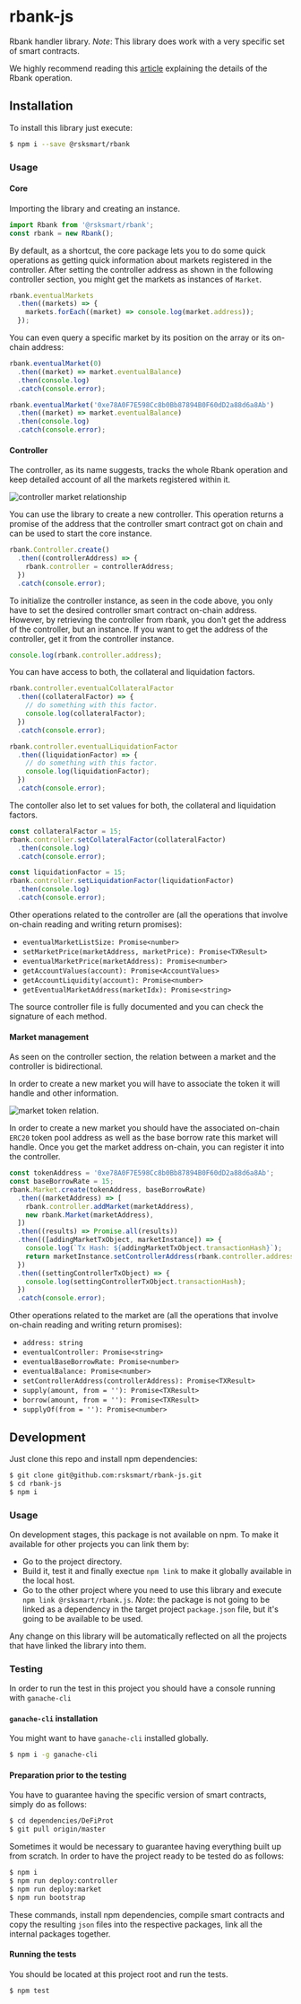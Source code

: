 # rbank-js
Rbank handler library. _Note_: This library does work with a very specific set of smart contracts.

We highly recommend reading this [article](https://medium.com/@angeljavalopez/building-a-defi-application-e8f42f8263fa)
explaining the details of the Rbank operation.

## Installation
To install this library just execute:

```bash
$ npm i --save @rsksmart/rbank
```

### Usage
#### Core
Importing the library and creating an instance.
```javascript
import Rbank from '@rsksmart/rbank';
const rbank = new Rbank();
```

By default, as a shortcut, the core package lets you to do some quick operations as getting
quick information about markets registered in the controller. After setting the controller address as
shown in the following controller section, you might get the markets as instances of `Market`.
```javascript
rbank.eventualMarkets
  .then((markets) => {
    markets.forEach((market) => console.log(market.address));
  });
```

You can even query a specific market by its position on the array or its on-chain address:
```javascript
rbank.eventualMarket(0)
  .then((market) => market.eventualBalance)
  .then(console.log)
  .catch(console.error);

rbank.eventualMarket('0xe78A0F7E598Cc8b0Bb87894B0F60dD2a88d6a8Ab')
  .then((market) => market.eventualBalance)
  .then(console.log)
  .catch(console.error);
```

#### Controller
The controller, as its name suggests, tracks the whole Rbank operation and keep detailed account of
all the markets registered within it.

![controller market relationship](https://miro.medium.com/max/1400/1*_kocdNELvWKknElksdKhTw.png)
 
You can use the library to create a new controller. This operation returns a promise of the address
that the controller smart contract got on chain and can be used to start the core instance.
```javascript
rbank.Controller.create()
  .then((controllerAddress) => {
    rbank.controller = controllerAddress;
  })
  .catch(console.error);
```

To initialize the controller instance, as seen in the code above, you only have to set the desired
controller smart contract on-chain address. However, by retrieving the controller from rbank, you don't
get the address of the controller, but an instance. If you want to get the address of the controller,
get it from the controller instance.

```javascript
console.log(rbank.controller.address);
```

You can have access to both, the collateral and liquidation factors.
```javascript
rbank.controller.eventualCollateralFactor
  .then((collateralFactor) => {
    // do something with this factor.
    console.log(collateralFactor);
  })
  .catch(console.error);

rbank.controller.eventualLiquidationFactor
  .then((liquidationFactor) => {
    // do something with this factor.
    console.log(liquidationFactor);
  })
  .catch(console.error);
```

The contoller also let to set values for both, the collateral and liquidation factors.
```javascript
const collateralFactor = 15;
rbank.controller.setCollateralFactor(collateralFactor)
  .then(console.log)
  .catch(console.error);

const liquidationFactor = 15;
rbank.controller.setLiquidationFactor(liquidationFactor)
  .then(console.log)
  .catch(console.error);
```

Other operations related to the controller are (all the operations that involve on-chain reading and
writing return promises):

* `eventualMarketListSize: Promise<number>`
* `setMarketPrice(marketAddress, marketPrice): Promise<TXResult>`
* `eventualMarketPrice(marketAddress): Promise<number>`
* `getAccountValues(account): Promise<AccountValues>`
* `getAccountLiquidity(account): Promise<number>`
* `getEventualMarketAddress(marketIdx): Promise<string>`

The source controller file is fully documented and you can check the signature of each method.

#### Market management
As seen on the controller section, the relation between a market and the controller is bidirectional.

In order to create a new market you will have to associate the token it will handle and other information.

![market token relation](https://miro.medium.com/max/1400/1*dLwei2BdhLZSq-ElGIFirA.png).

In order to create a new market you should have the associated on-chain `ERC20` token pool address
as well as the base borrow rate this market will handle. Once you get the market address on-chain,
you can register it into the controller.
```javascript
const tokenAddress = '0xe78A0F7E598Cc8b0Bb87894B0F60dD2a88d6a8Ab';
const baseBorrowRate = 15;
rbank.Market.create(tokenAddress, baseBorrowRate)
  .then((marketAddress) => [
    rbank.controller.addMarket(marketAddress),
    new rbank.Market(marketAddress),
  ])
  .then((results) => Promise.all(results))
  .then(([addingMarketTxObject, marketInstance]) => {
    console.log(`Tx Hash: ${addingMarketTxObject.transactionHash}`);
    return marketInstance.setControllerAddress(rbank.controller.address);
  })
  .then((settingControllerTxObject) => {
    console.log(settingControllerTxObject.transactionHash);
  })
  .catch(console.error);
``` 

Other operations related to the market are (all the operations that involve on-chain reading and
writing return promises):

* `address: string`
* `eventualController: Promise<string>`
* `eventualBaseBorrowRate: Promise<number>`
* `eventualBalance: Promise<number>`
* `setControllerAddress(controllerAddress): Promise<TXResult>`
* `supply(amount, from = ''): Promise<TXResult>`
* `borrow(amount, from = ''): Promise<TXResult>`
* `supplyOf(from = ''): Promise<number>`

## Development
Just clone this repo and install npm dependencies:

```bash
$ git clone git@github.com:rsksmart/rbank-js.git
$ cd rbank-js
$ npm i
```

### Usage
On development stages, this package is not available on npm. To make it available for other projects
you can link them by:
- Go to the project directory.
- Build it, test it and finally exectue `npm link` to make it globally available in the local host.
- Go to the other project where you need to use this library and execute `npm link @rsksmart/rbank.js`.
_Note_: the package is not going to be linked as a dependency in the target project `package.json` 
file, but it's going to be available to be used.

Any change on this library will be automatically reflected on all the projects that have linked the
library into them.

### Testing
In order to run the test in this project you should have a console running with `ganache-cli`

#### `ganache-cli` installation
You might want to have `ganache-cli` installed globally.

```bash
$ npm i -g ganache-cli
```

#### Preparation prior to the testing
You have to guarantee having the specific version of smart contracts, simply do as follows:

```bash
$ cd dependencies/DeFiProt
$ git pull origin/master
```

Sometimes it would be necessary to guarantee having everything built up from scratch. In order to
have the project ready to be tested do as follows:

```bash
$ npm i
$ npm run deploy:controller
$ npm run deploy:market
$ npm run bootstrap
``` 

These commands, install npm dependencies, compile smart contracts and copy the resulting `json`
files into the respective packages, link all the internal packages together.

#### Running the tests
You should be located at this project root and run the tests.

```bash
$ npm test
```
